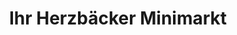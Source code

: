 ---
title: "Ihr Herzbäcker Minimarkt"
url: /moenkebude/ihr-herzbaecker-minimarkt/
shop: Supermarkt
---